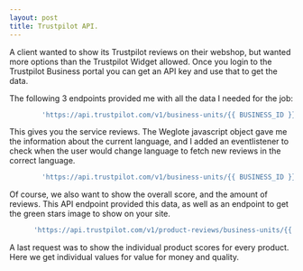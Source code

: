 ```yaml
---
layout: post
title: Trustpilot API.
---
```


A client wanted to show its Trustpilot reviews on their webshop, but wanted more options than the Trustpilot Widget allowed.
Once you login to the Trustpilot Business portal you can get an API key and use that to get the data.

The following 3 endpoints provided me with all the data I needed for the job:

```javascript
        'https://api.trustpilot.com/v1/business-units/{{ BUSINESS_ID }}/reviews?apikey={{ APIKEY }}&stars=3,4,5&language=en'
```

This gives you the service reviews. The Weglote javascript object gave me the information about the current language, and I added an eventlistener 
to check when the user would change language to fetch new reviews in the correct language.

```javascript
        'https://api.trustpilot.com/v1/business-units/{{ BUSINESS_ID }}?apikey={{ APIKEY }}'
```

Of course, we also want to show the overall score, and the amount of reviews. This API endpoint provided this data, as well as an endpoint to get the
green stars image to show on your site.

```javascript
      'https://api.trustpilot.com/v1/product-reviews/business-units/{{ BUSINESS_ID }}?apikey={{ APIKEY }}&sku={{ SKU }}'
```

A last request was to show the individual product scores for every product. Here we get individual values for value for money and quality.
